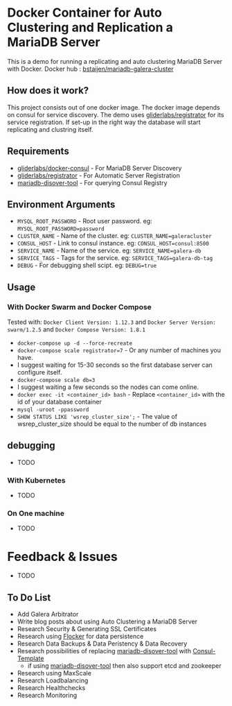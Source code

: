 # Docker Container for Auto Clustering and Replication a MariaDB Server
This is a demo for running a replicating and auto clustering MariaDB Server with Docker.
Docker hub : [bstaijen/mariadb-galera-cluster](https://hub.docker.com/r/bstaijen/mariadb-galera-cluster/)

## How does it work?
This project consists out of one docker image. The docker image depends on consul for service discovery. The demo uses [gliderlabs/registrator](https://github.com/gliderlabs/registrator) for its service registration. If set-up in the right way the database will start replicating and clustring itself.

## Requirements
- [gliderlabs/docker-consul](https://github.com/gliderlabs/docker-consul) - For MariaDB Server Discovery
- [gliderlabs/registrator](https://github.com/gliderlabs/registrator) - For Automatic Server Registration
- [mariadb-disover-tool](https://github.com/bstaijen/mariadb-discover-tool) - For querying Consul Registry

## Environment Arguments
- `MYSQL_ROOT_PASSWORD` - Root user password. eg: `MYSQL_ROOT_PASSWORD=password`
- `CLUSTER_NAME` - Name of the cluster. eg: `CLUSTER_NAME=galeracluster`
- `CONSUL_HOST` - Link to consul instance. eg: `CONSUL_HOST=consul:8500`
- `SERVICE_NAME` - Name of the service. eg: `SERVICE_NAME=galera-db`
- `SERVICE_TAGS` - Tags for the service. eg: `SERVICE_TAGS=galera-db-tag`
- `DEBUG` - For debugging shell scipt. eg: `DEBUG=true`

## Usage

### With Docker Swarm and Docker Compose
Tested with: `Docker Client Version: 1.12.3` and `Docker Server Version: swarm/1.2.5` and `Docker Compose Version: 1.8.1`

- `docker-compose up -d --force-recreate`
- `docker-compose scale registrator=7` - Or any number of machines you have.
- I suggest waiting for 15-30 seconds so the first database server can configure itself.
- `docker-compose scale db=3`
- I suggest waiting a few seconds so the nodes can come online.
- `docker exec -it <container_id> bash` - Replace `<container_id>` with the id of your database container
- `mysql -uroot -ppassword`
- `SHOW STATUS LIKE 'wsrep_cluster_size';` - The value of wsrep_cluster_size should be equal to the number of db instances

## debugging
- TODO

### With Kubernetes
- TODO

### On One machine
- TODO

# Feedback & Issues
- TODO

## To Do List
- Add Galera Arbitrator
- Write blog posts about using Auto Clustering a MariaDB Server
- Research Security & Generating SSL Certificates
- Research using [Flocker](https://clusterhq.com/flocker/introduction/) for data persistence
- Research Data Backups & Data Peristency & Data Recovery
- Research possibilities of replacing [mariadb-disover-tool](https://github.com/bstaijen/mariadb-discover-tool)  with [Consul-Template](https://github.com/hashicorp/consul-template)
    - if using [mariadb-disover-tool](https://github.com/bstaijen/mariadb-discover-tool) then also support etcd and zookeeper
- Research using MaxScale
- Research Loadbalancing
- Research Healthchecks
- Research Monitoring